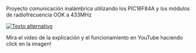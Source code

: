 Proyecto comunicación inalámbrica utilizando los PIC16F84A y los módulos de radiofrecuencia OOK a 433MHz

[![Texto alternativo](https://img.youtube.com/vi/p3odrQBYL-k/maxresdefault.jpg)](https://www.youtube.com/watch?v=p3odrQBYL-k)

Mira el video de la explicación y el funcionamiento en YouTube haciendo click en la imagen!
